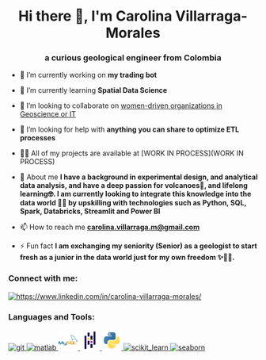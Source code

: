 <h1 align="center">Hi there 👋, I'm Carolina Villarraga-Morales</h1>
<h3 align="center">a curious geological engineer from Colombia</h3>

- 🔭 I’m currently working on **my trading bot**

- 🌱 I’m currently learning **Spatial Data Science**

- 👯 I’m looking to collaborate on [women-driven organizations in Geoscience or IT](https://geolatinas.org)

- 🤝 I’m looking for help with **anything you can share to optimize ETL processes**

- 👨‍💻 All of my projects are available at [WORK IN PROCESS](WORK IN PROCESS)

- 💬 About me **I have a background in experimental design, and analytical data analysis, and have a deep passion for volcanoes🌋, and lifelong learning🤓. I am currently looking to integrate this knowledge into the data world 👩‍💻 by upskilling with technologies such as Python, SQL, Spark, Databricks, Streamlit and Power BI**

- 📫 How to reach me **carolina.villarraga.m@gmail.com**

- ⚡ Fun fact **I am exchanging my seniority (Senior) as a geologist to start fresh as a junior in the data world just for my own freedom ✨🌟😁.**

<h3 align="left">Connect with me:</h3>
<p align="left">
<a href="https://linkedin.com/in/https://www.linkedin.com/in/carolina-villarraga-morales/" target="blank"><img align="center" src="https://raw.githubusercontent.com/rahuldkjain/github-profile-readme-generator/master/src/images/icons/Social/linked-in-alt.svg" alt="https://www.linkedin.com/in/carolina-villarraga-morales/" height="30" width="40" /></a>
</p>

<h3 align="left">Languages and Tools:</h3>
<p align="left"> <a href="https://git-scm.com/" target="_blank" rel="noreferrer"> <img src="https://www.vectorlogo.zone/logos/git-scm/git-scm-icon.svg" alt="git" width="40" height="40"/> </a> <a href="https://www.mathworks.com/" target="_blank" rel="noreferrer"> <img src="https://upload.wikimedia.org/wikipedia/commons/2/21/Matlab_Logo.png" alt="matlab" width="40" height="40"/> </a> <a href="https://www.mysql.com/" target="_blank" rel="noreferrer"> <img src="https://raw.githubusercontent.com/devicons/devicon/master/icons/mysql/mysql-original-wordmark.svg" alt="mysql" width="40" height="40"/> </a> <a href="https://pandas.pydata.org/" target="_blank" rel="noreferrer"> <img src="https://raw.githubusercontent.com/devicons/devicon/2ae2a900d2f041da66e950e4d48052658d850630/icons/pandas/pandas-original.svg" alt="pandas" width="40" height="40"/> </a> <a href="https://www.python.org" target="_blank" rel="noreferrer"> <img src="https://raw.githubusercontent.com/devicons/devicon/master/icons/python/python-original.svg" alt="python" width="40" height="40"/> </a> <a href="https://scikit-learn.org/" target="_blank" rel="noreferrer"> <img src="https://upload.wikimedia.org/wikipedia/commons/0/05/Scikit_learn_logo_small.svg" alt="scikit_learn" width="40" height="40"/> </a> <a href="https://seaborn.pydata.org/" target="_blank" rel="noreferrer"> <img src="https://seaborn.pydata.org/_images/logo-mark-lightbg.svg" alt="seaborn" width="40" height="40"/> </a> </p>
